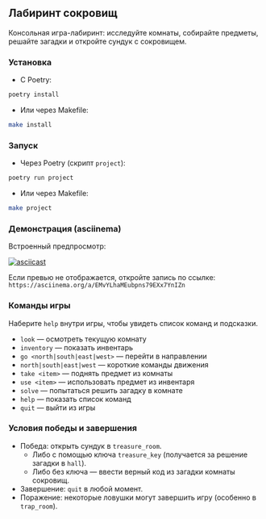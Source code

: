 ## Лабиринт сокровищ

Консольная игра-лабиринт: исследуйте комнаты, собирайте предметы, решайте загадки и откройте сундук с сокровищем.

### Установка

- С Poetry:
```bash
poetry install
```

- Или через Makefile:
```bash
make install
```

### Запуск

- Через Poetry (скрипт `project`):
```bash
poetry run project
```

- Или через Makefile:
```bash
make project
```

### Демонстрация (asciinema)

Встроенный предпросмотр:

[![asciicast](https://asciinema.org/a/EMvYLhaMEubpns79EXx7YnIZn.svg)](https://asciinema.org/a/EMvYLhaMEubpns79EXx7YnIZn)

Если превью не отображается, откройте запись по ссылке: `https://asciinema.org/a/EMvYLhaMEubpns79EXx7YnIZn`


### Команды игры

Наберите `help` внутри игры, чтобы увидеть список команд и подсказки.

- `look` — осмотреть текущую комнату
- `inventory` — показать инвентарь
- `go <north|south|east|west>` — перейти в направлении
- `north|south|east|west` — короткие команды движения
- `take <item>` — поднять предмет из комнаты
- `use <item>` — использовать предмет из инвентаря
- `solve` — попытаться решить загадку в комнате
- `help` — показать список команд
- `quit` — выйти из игры

### Условия победы и завершения

- Победа: открыть сундук в `treasure_room`.
  - Либо с помощью ключа `treasure_key` (получается за решение загадки в `hall`).
  - Либо без ключа — ввести верный код из загадки комнаты сокровищ.
- Завершение: `quit` в любой момент.
- Поражение: некоторые ловушки могут завершить игру (особенно в `trap_room`).



